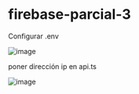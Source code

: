 ﻿# firebase-parcial-3
 
 Configurar .env
 
 ![image](https://github.com/jirenuki-69/firebase-parcial-3/assets/57116943/855aabd7-07a1-4f0f-9125-5fc5019c78d7)
 
poner dirección ip en api.ts

![image](https://github.com/jirenuki-69/firebase-parcial-3/assets/57116943/996465c9-4c1d-47a8-9471-109aba21b445)
